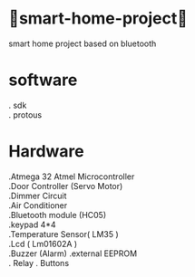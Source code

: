 # 🏡smart-home-project🏡
smart home project based on bluetooth  
# software 
. sdk  
. protous   

# Hardware  
.Atmega 32 Atmel Microcontroller  
.Door Controller (Servo Motor)     
.Dimmer Circuit   
.Air Conditioner   
.Bluetooth module (HC05)  
.keypad 4*4   
.Temperature Sensor( LM35 )  
.Lcd ( Lm01602A )  
.Buzzer (Alarm) 
.external EEPROM  
. Relay 
. Buttons 
